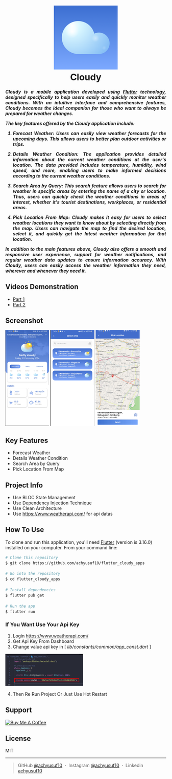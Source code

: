 
<h1 align="center">
  <br>
  <img src="https://raw.githubusercontent.com/achyusuf10/assets_storage/main/flutter_cloudy_apps/ic_launcher.png" alt="Cloudy" width="200">
  <br>
  Cloudy
  <br>
</h1>

<h5 align="justify">Cloudy is a mobile application developed using <a href="https://flutter.dev/" target="_blank">Flutter</a> technology, designed specifically to help users easily and quickly monitor weather conditions. With an intuitive interface and comprehensive features, Cloudy becomes the ideal companion for those who want to always be prepared for weather changes.

The key features offered by the Cloudy application include:

1. Forecast Weather: Users can easily view weather forecasts for the upcoming days. This allows users to better plan outdoor activities or trips.

2. Details Weather Condition: The application provides detailed information about the current weather conditions at the user's location. The data provided includes temperature, humidity, wind speed, and more, enabling users to make informed decisions according to the current weather conditions.

3. Search Area by Query: This search feature allows users to search for weather in specific areas by entering the name of a city or location. Thus, users can quickly check the weather conditions in areas of interest, whether it's tourist destinations, workplaces, or residential areas.

4. Pick Location From Map: Cloudy makes it easy for users to select weather locations they want to know about by selecting directly from the map. Users can navigate the map to find the desired location, select it, and quickly get the latest weather information for that location.

In addition to the main features above, Cloudy also offers a smooth and responsive user experience, support for weather notifications, and regular weather data updates to ensure information accuracy. With Cloudy, users can easily access the weather information they need, wherever and whenever they need it.</h5>


## Videos Demonstration
- [Part 1](https://drive.google.com/file/d/1E3xEyAABMay_sc_fjKUQvB5qVFSfBpQh/view?usp=drive_link) 
- [Part 2](https://drive.google.com/file/d/1rRPWHM-wsQwvC8oKa6cUJklIsFNFEyWr/view?usp=drive_link) 


## Screenshot
<img src="https://raw.githubusercontent.com/achyusuf10/assets_storage/main/flutter_cloudy_apps/home.png" alt="HomePage" height="300">
<img src="https://raw.githubusercontent.com/achyusuf10/assets_storage/main/flutter_cloudy_apps/select_area.png" alt="Select Area" height="300">
<img src="https://raw.githubusercontent.com/achyusuf10/assets_storage/main/flutter_cloudy_apps/pick_location.png" alt="Pick Location" height="300">


## Key Features

* Forecast Weather
* Details Weather Condition
* Search Area by Query
* Pick Location From Map


## Project Info
- Use BLOC State Management
- Use Dependency Injection Technique
- Use Clean Architecture
- Use https://www.weatherapi.com/ for api datas

## How To Use

To clone and run this application, you'll need [Flutter](https://docs.flutter.dev/get-started/install) (version is 3.16.0) installed on your computer. From your command line:

```bash
# Clone this repository
$ git clone https://github.com/achyusuf10/flutter_cloudy_apps

# Go into the repository
$ cd flutter_cloudy_apps

# Install dependencies
$ flutter pub get

# Run the app
$ flutter run
```
### If You Want Use Your Api Key

1. Login https://www.weatherapi.com/
2. Get Api Key From Dashboard
3. Change value api key in [ _*lib/constants/common/app_const.dart*_ ] 

<img src="assets/github/api_key.png" alt="Pick Location" height="100">

4. Then Re Run Project Or Just Use Hot Restart

## Support

<a href="https://www.buymeacoffee.com/yusufachmac" target="_blank"><img src="https://www.buymeacoffee.com/assets/img/custom_images/purple_img.png" alt="Buy Me A Coffee" style="height: 41px !important;width: 174px !important;box-shadow: 0px 3px 2px 0px rgba(190, 190, 190, 0.5) !important;-webkit-box-shadow: 0px 3px 2px 0px rgba(190, 190, 190, 0.5) !important;" ></a>


## License

MIT

---

> GitHub [@achyusuf10](https://github.com/achyusuf10) &nbsp;&middot;&nbsp;
> Instagram [@achyusuf10](https://instagram.com/achyusuf10) &nbsp;&middot;&nbsp;
> Linkedin [achyusuf10](https://www.linkedin.com/in/achmad-yusuf-bagus-setiawan-84a43323b/)


